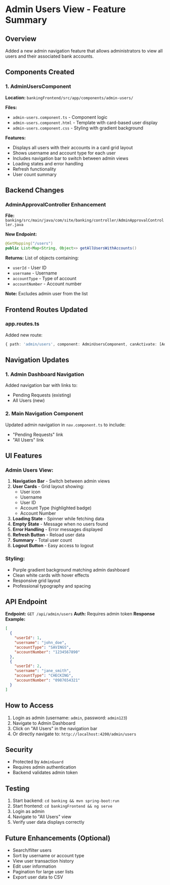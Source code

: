 # Admin Users View - Feature Summary

## Overview
Added a new admin navigation feature that allows administrators to view all users and their associated bank accounts.

## Components Created

### 1. AdminUsersComponent
**Location:** `bankingFrontend/src/app/components/admin-users/`

**Files:**
- `admin-users.component.ts` - Component logic
- `admin-users.component.html` - Template with card-based user display
- `admin-users.component.css` - Styling with gradient background

**Features:**
- Displays all users with their accounts in a card grid layout
- Shows username and account type for each user
- Includes navigation bar to switch between admin views
- Loading states and error handling
- Refresh functionality
- User count summary

## Backend Changes

### AdminApprovalController Enhancement
**File:** `banking/src/main/java/com/site/banking/controller/AdminApprovalController.java`

**New Endpoint:**
```java
@GetMapping("/users")
public List<Map<String, Object>> getAllUsersWithAccounts()
```

**Returns:** List of objects containing:
- `userId` - User ID
- `username` - Username
- `accountType` - Type of account
- `accountNumber` - Account number

**Note:** Excludes admin user from the list

## Frontend Routes Updated

### app.routes.ts
Added new route:
```typescript
{ path: 'admin/users', component: AdminUsersComponent, canActivate: [AdminGuard] }
```

## Navigation Updates

### 1. Admin Dashboard Navigation
Added navigation bar with links to:
- Pending Requests (existing)
- All Users (new)

### 2. Main Navigation Component
Updated admin navigation in `nav.component.ts` to include:
- "Pending Requests" link
- "All Users" link

## UI Features

### Admin Users View:
1. **Navigation Bar** - Switch between admin views
2. **User Cards** - Grid layout showing:
   - User icon
   - Username
   - User ID
   - Account Type (highlighted badge)
   - Account Number
3. **Loading State** - Spinner while fetching data
4. **Empty State** - Message when no users found
5. **Error Handling** - Error messages displayed
6. **Refresh Button** - Reload user data
7. **Summary** - Total user count
8. **Logout Button** - Easy access to logout

### Styling:
- Purple gradient background matching admin dashboard
- Clean white cards with hover effects
- Responsive grid layout
- Professional typography and spacing

## API Endpoint

**Endpoint:** `GET /api/admin/users`
**Auth:** Requires admin token
**Response Example:**
```json
[
  {
    "userId": 1,
    "username": "john_doe",
    "accountType": "SAVINGS",
    "accountNumber": "1234567890"
  },
  {
    "userId": 2,
    "username": "jane_smith",
    "accountType": "CHECKING",
    "accountNumber": "0987654321"
  }
]
```

## How to Access

1. Login as admin (username: `admin`, password: `admin123`)
2. Navigate to Admin Dashboard
3. Click on "All Users" in the navigation bar
4. Or directly navigate to: `http://localhost:4200/admin/users`

## Security
- Protected by `AdminGuard`
- Requires admin authentication
- Backend validates admin token

## Testing
1. Start backend: `cd banking && mvn spring-boot:run`
2. Start frontend: `cd bankingFrontend && ng serve`
3. Login as admin
4. Navigate to "All Users" view
5. Verify user data displays correctly

## Future Enhancements (Optional)
- Search/filter users
- Sort by username or account type
- View user transaction history
- Edit user information
- Pagination for large user lists
- Export user data to CSV

